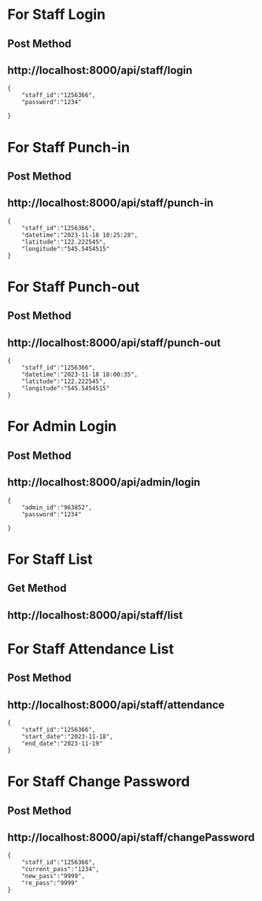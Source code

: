 # For Staff Login 

## Post Method
## http://localhost:8000/api/staff/login

```
{
    "staff_id":"1256366",
    "password":"1234"
    
}
```


# For Staff Punch-in 

## Post Method
## http://localhost:8000/api/staff/punch-in

```
{
    "staff_id":"1256366",
    "datetime":"2023-11-18 10:25:28",
    "latitude":"122.222545",
    "longitude":"545.5454515"
}
```


# For Staff Punch-out 

## Post Method
## http://localhost:8000/api/staff/punch-out

```
{
    "staff_id":"1256366",
    "datetime":"2023-11-18 18:00:35",
    "latitude":"122.222545",
    "longitude":"545.5454515"
}
```


# For Admin Login 

## Post Method
## http://localhost:8000/api/admin/login

```
{
    "admin_id":"963852",
    "password":"1234"
    
}
```


# For Staff List 

## Get Method
## http://localhost:8000/api/staff/list


# For Staff Attendance List 

## Post Method
## http://localhost:8000/api/staff/attendance

```
{
    "staff_id":"1256366",
    "start_date":"2023-11-18",
    "end_date":"2023-11-19"
}
```


# For Staff Change Password 

## Post Method
## http://localhost:8000/api/staff/changePassword

```
{
    "staff_id":"1256366",
    "current_pass":"1234",
    "new_pass":"9999",
    "re_pass":"9999"
}
```

